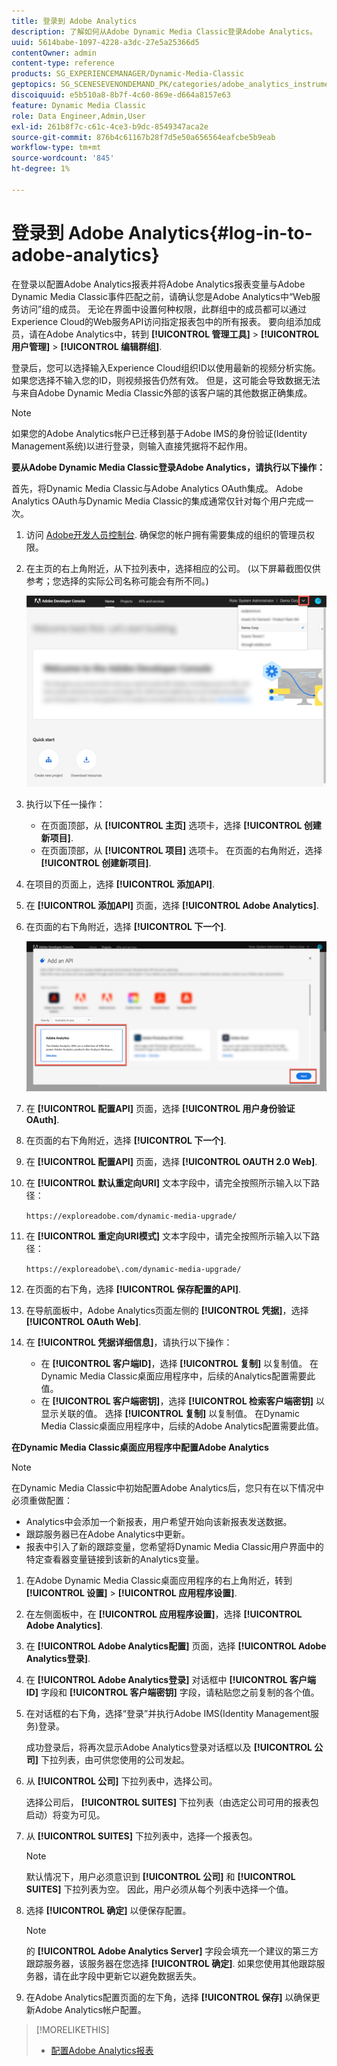 ```yaml
---
title: 登录到 Adobe Analytics
description: 了解如何从Adobe Dynamic Media Classic登录Adobe Analytics。
uuid: 5614babe-1097-4228-a3dc-27e5a25366d5
contentOwner: admin
content-type: reference
products: SG_EXPERIENCEMANAGER/Dynamic-Media-Classic
geptopics: SG_SCENESEVENONDEMAND_PK/categories/adobe_analytics_instrumentation_kit
discoiquuid: e5b510a8-8b7f-4c60-869e-d664a8157e63
feature: Dynamic Media Classic
role: Data Engineer,Admin,User
exl-id: 261b8f7c-c61c-4ce3-b9dc-8549347aca2e
source-git-commit: 876b4c61167b28f7d5e50a656564eafcbe5b9eab
workflow-type: tm+mt
source-wordcount: '845'
ht-degree: 1%

---
```


# 登录到 Adobe Analytics{#log-in-to-adobe-analytics}

在登录以配置Adobe Analytics报表并将Adobe Analytics报表变量与Adobe Dynamic Media Classic事件匹配之前，请确认您是Adobe Analytics中“Web服务访问”组的成员。 无论在界面中设置何种权限，此群组中的成员都可以通过Experience Cloud的Web服务API访问指定报表包中的所有报表。 要向组添加成员，请在Adobe Analytics中，转到 **[!UICONTROL 管理工具]** > **[!UICONTROL 用户管理]** > **[!UICONTROL 编辑群组]**.

登录后，您可以选择输入Experience Cloud组织ID以使用最新的视频分析实施。 如果您选择不输入您的ID，则视频报告仍然有效。 但是，这可能会导致数据无法与来自Adobe Dynamic Media Classic外部的该客户端的其他数据正确集成。

>[!NOTE]
>
>如果您的Adobe Analytics帐户已迁移到基于Adobe IMS的身份验证(Identity Management系统)以进行登录，则输入直接凭据将不起作用。

**要从Adobe Dynamic Media Classic登录Adobe Analytics，请执行以下操作：**

首先，将Dynamic Media Classic与Adobe Analytics OAuth集成。 Adobe Analytics OAuth与Dynamic Media Classic的集成通常仅针对每个用户完成一次。

1. 访问 [Adobe开发人员控制台](https://developer.adobe.com/console). 确保您的帐户拥有需要集成的组织的管理员权限。
1. 在主页的右上角附近，从下拉列表中，选择相应的公司。 (以下屏幕截图仅供参考；您选择的实际公司名称可能会有所不同。)

   ![创建新项目](assets/analytics-oauth1.png)

1. 执行以下任一操作：

   * 在页面顶部，从 **[!UICONTROL 主页]** 选项卡，选择 **[!UICONTROL 创建新项目]**.
   * 在页面顶部，从 **[!UICONTROL 项目]** 选项卡。 在页面的右角附近，选择 **[!UICONTROL 创建新项目]**.

1. 在项目的页面上，选择 **[!UICONTROL 添加API]**.
1. 在 **[!UICONTROL 添加API]** 页面，选择 **[!UICONTROL Adobe Analytics]**.
1. 在页面的右下角附近，选择 **[!UICONTROL 下一个]**.

   ![添加API](assets/analytics-oauth2.png)

1. 在 **[!UICONTROL 配置API]** 页面，选择 **[!UICONTROL 用户身份验证OAuth]**.
1. 在页面的右下角附近，选择 **[!UICONTROL 下一个]**.
1. 在 **[!UICONTROL 配置API]** 页面，选择 **[!UICONTROL OAUTH 2.0 Web]**.
1. 在 **[!UICONTROL 默认重定向URI]** 文本字段中，请完全按照所示输入以下路径：

   `https://exploreadobe.com/dynamic-media-upgrade/`

1. 在 **[!UICONTROL 重定向URI模式]** 文本字段中，请完全按照所示输入以下路径：

   `https://exploreadobe\.com/dynamic-media-upgrade/`

1. 在页面的右下角，选择 **[!UICONTROL 保存配置的API]**.
1. 在导航面板中，Adobe Analytics页面左侧的 **[!UICONTROL 凭据]**，选择 **[!UICONTROL OAuth Web]**.
1. 在 **[!UICONTROL 凭据详细信息]**，请执行以下操作：
   * 在 **[!UICONTROL 客户端ID]**，选择 **[!UICONTROL 复制]** 以复制值。 在Dynamic Media Classic桌面应用程序中，后续的Analytics配置需要此值。
   * 在 **[!UICONTROL 客户端密钥]**，选择 **[!UICONTROL 检索客户端密钥]** 以显示关联的值。 选择 **[!UICONTROL 复制]** 以复制值。 在Dynamic Media Classic桌面应用程序中，后续的Adobe Analytics配置需要此值。

**在Dynamic Media Classic桌面应用程序中配置Adobe Analytics**

>[!NOTE]
>
>在Dynamic Media Classic中初始配置Adobe Analytics后，您只有在以下情况中必须重做配置：
>
>* Analytics中会添加一个新报表，用户希望开始向该新报表发送数据。
>* 跟踪服务器已在Adobe Analytics中更新。
>* 报表中引入了新的跟踪变量，您希望将Dynamic Media Classic用户界面中的特定查看器变量链接到该新的Analytics变量。

>


1. 在Adobe Dynamic Media Classic桌面应用程序的右上角附近，转到 **[!UICONTROL 设置]** > **[!UICONTROL 应用程序设置]**.
1. 在左侧面板中，在 **[!UICONTROL 应用程序设置]**，选择 **[!UICONTROL Adobe Analytics]**.
1. 在 **[!UICONTROL Adobe Analytics配置]** 页面，选择 **[!UICONTROL Adobe Analytics登录]**.
1. 在 **[!UICONTROL Adobe Analytics登录]** 对话框中 **[!UICONTROL 客户端ID]** 字段和 **[!UICONTROL 客户端密钥]** 字段，请粘贴您之前复制的各个值。
1. 在对话框的右下角，选择“登录”并执行Adobe IMS(Identity Management服务)登录。

   成功登录后，将再次显示Adobe Analytics登录对话框以及 **[!UICONTROL 公司]** 下拉列表，由可供您使用的公司发起。

1. 从 **[!UICONTROL 公司]** 下拉列表中，选择公司。

   选择公司后， **[!UICONTROL SUITES]** 下拉列表（由选定公司可用的报表包启动）将变为可见。

1. 从 **[!UICONTROL SUITES]** 下拉列表中，选择一个报表包。

   >[!NOTE]
   >
   >默认情况下，用户必须意识到 **[!UICONTROL 公司]** 和 **[!UICONTROL SUITES]** 下拉列表为空。 因此，用户必须从每个列表中选择一个值。

1. 选择 **[!UICONTROL 确定]** 以便保存配置。

   >[!NOTE]
   >
   >的 **[!UICONTROL Adobe Analytics Server]** 字段会填充一个建议的第三方跟踪服务器，该服务器在您选择 **[!UICONTROL 确定]**. 如果您使用其他跟踪服务器，请在此字段中更新它以避免数据丢失。

1. 在Adobe Analytics配置页面的左下角，选择 **[!UICONTROL 保存]** 以确保更新Adobe Analytics帐户配置。

>[!MORELIKETHIS]
>
>* [配置Adobe Analytics报表](configuring-analytics-reports.md#configuring_adobe_analytics_reports)

